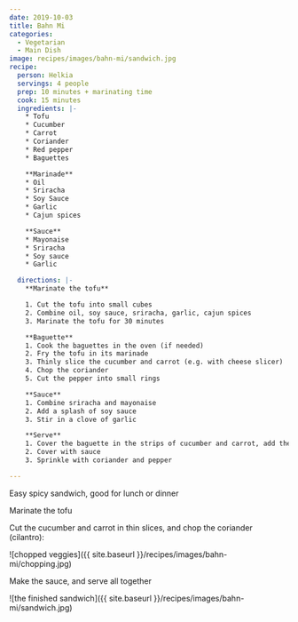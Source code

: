 ```yaml
---
date: 2019-10-03
title: Bahn Mi
categories:
  - Vegetarian
  - Main Dish
image: recipes/images/bahn-mi/sandwich.jpg
recipe:
  person: Helkia
  servings: 4 people
  prep: 10 minutes + marinating time
  cook: 15 minutes
  ingredients: |-
    * Tofu
    * Cucumber
    * Carrot
    * Coriander
    * Red pepper
    * Baguettes

    **Marinade**
    * Oil
    * Sriracha
    * Soy Sauce
    * Garlic
    * Cajun spices

    **Sauce**
    * Mayonaise
    * Sriracha
    * Soy sauce
    * Garlic

  directions: |-
    **Marinate the tofu**

    1. Cut the tofu into small cubes
    2. Combine oil, soy sauce, sriracha, garlic, cajun spices
    3. Marinate the tofu for 30 minutes

    **Baguette**
    1. Cook the baguettes in the oven (if needed)
    2. Fry the tofu in its marinade
    3. Thinly slice the cucumber and carrot (e.g. with cheese slicer)
    4. Chop the coriander
    5. Cut the pepper into small rings

    **Sauce**
    1. Combine sriracha and mayonaise
    2. Add a splash of soy sauce
    3. Stir in a clove of garlic

    **Serve**
    1. Cover the baguette in the strips of cucumber and carrot, add the tofu
    2. Cover with sauce
    3. Sprinkle with coriander and pepper

---
```

Easy spicy sandwich, good for lunch or dinner

Marinate the tofu

Cut the cucumber and carrot in thin slices, and chop the coriander (cilantro):

![chopped veggies]({{ site.baseurl }}/recipes/images/bahn-mi/chopping.jpg)

Make the sauce, and serve all together

![the finished sandwich]({{ site.baseurl }}/recipes/images/bahn-mi/sandwich.jpg)

